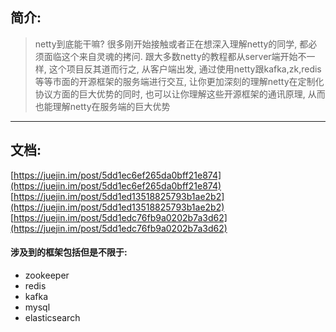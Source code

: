 ## 简介:

> netty到底能干嘛? 很多刚开始接触或者正在想深入理解netty的同学,
 都必须面临这个来自灵魂的拷问. 跟大多数netty的教程都从server端开始不一样, 
 这个项目反其道而行之, 从客户端出发, 通过使用netty跟kafka,zk,redis等等市面的开源框架的服务端进行交互, 
 让你更加深刻的理解netty在定制化协议方面的巨大优势的同时, 也可以让你理解这些开源框架的通讯原理, 
 从而也能理解netty在服务端的巨大优势
------------------------------

## 文档:

[https://juejin.im/post/5dd1ec6ef265da0bff21e874](https://juejin.im/post/5dd1ec6ef265da0bff21e874)
[https://juejin.im/post/5dd1ed13518825793b1ae2b2](https://juejin.im/post/5dd1ed13518825793b1ae2b2)
[https://juejin.im/post/5dd1edc76fb9a0202b7a3d62](https://juejin.im/post/5dd1edc76fb9a0202b7a3d62)

#### 涉及到的框架包括但是不限于:
- zookeeper
- redis
- kafka
- mysql
- elasticsearch
